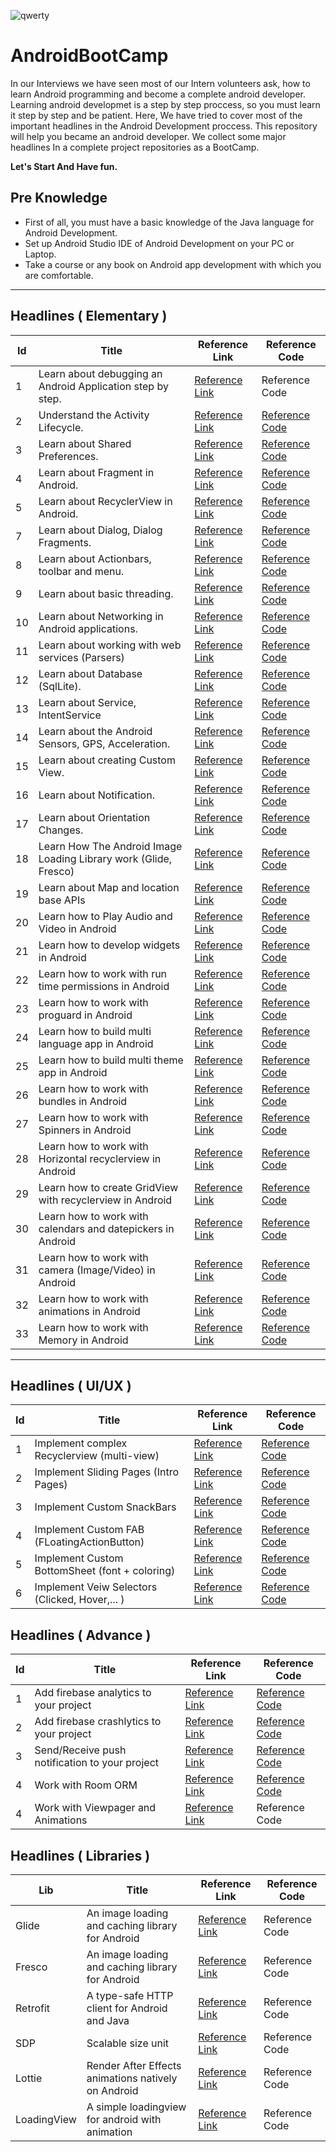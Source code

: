 ![qwerty](https://user-images.githubusercontent.com/13493645/66268485-abdb2300-e84a-11e9-91ef-2c01917f153d.jpg)


# AndroidBootCamp
In our Interviews we have seen most of our Intern volunteers ask, how to learn Android programming and become a complete android developer. Learning android developmet is a step by step proccess, so you must learn it step by step and be patient. Here, We have tried to cover most of the important headlines in the Android Development proccess. This repository will help you became an android developer. We collect some major headlines In a complete project repositories as a BootCamp.

**Let's Start And Have fun.**



## Pre Knowledge
* First of all, you must have a basic knowledge of the Java language for Android Development.
* Set up Android Studio IDE of Android Development on your PC or Laptop.
* Take a course or any book on Android app development with which you are comfortable.

---

## Headlines ( Elementary )

| Id | Title | Reference Link | Reference Code |
| --- | --- | --- | --- |
|1| Learn about debugging an Android Application step by step.| [Reference Link](https://developer.android.com/training/data-storage/shared-preferences) | Reference Code |
|2| Understand the Activity Lifecycle. | [Reference Link](https://developer.android.com/guide/components/activities/activity-lifecycle) | [Reference Code](https://github.com/faramarzaf/Activity-Lifecycle) |
|3| Learn about Shared Preferences. | [Reference Link](https://developFer.android.com/training/data-storage/shared-preferences) | [Reference Code](https://github.com/faramarzaf/Shared-Preferences) |
|4| Learn about Fragment in Android. | [Reference Link](https://developer.android.com/guide/components/fragments.html) | [Reference Code](https://github.com/faramarzaf/Fragments) |
|5| Learn about RecyclerView in Android.| [Reference Link](https://developer.android.com/reference/android/support/v7/widget/RecyclerView.html) | [Reference Code](https://github.com/faramarzaf/RecyclerViewPack) |
|7| Learn about Dialog, Dialog Fragments. | [Reference Link](https://developer.android.com/guide/topics/ui/dialogs) | [Reference Code](https://github.com/faramarzaf/Dialogs)|
|8| Learn about Actionbars, toolbar and menu. | [Reference Link](https://developer.android.com/reference/android/widget/Toolbar) | [Reference Code](https://github.com/faramarzaf/Toolbar-Menu)|
|9| Learn about basic threading. | [Reference Link](https://developer.android.com/topic/performance/threads) | [Reference Code](https://github.com/faramarzaf/Thread ) |
|10| Learn about Networking in Android applications. | [Reference Link](https://developer.android.com/training/basics/network-ops/connecting) | [Reference Code](https://github.com/faramarzaf/Network) |
|11| Learn about working with web services (Parsers) | [Reference Link](https://developer.android.com/reference/org/xml/sax/Parser) | [Reference Code](https://github.com/faramarzaf/Parser ) |
|12| Learn about Database (SqlLite). | [Reference Link](https://developer.android.com/training/data-storage/sqlite) | [Reference Code](https://github.com/faramarzaf/SQLite-CRUD) |
|13| Learn about Service, IntentService | [Reference Link](https://developer.android.com/guide/components/services.html) | [Reference Code](https://github.com/faramarzaf/Service) |
|14| Learn about the Android Sensors, GPS, Acceleration. | [Reference Link](https://developer.android.com/guide/topics/sensors/sensors_motion.html) | [Reference Code](https://github.com/faramarzaf/Sensors) |
|15| Learn about creating Custom View. | [Reference Link](https://developer.android.com/training/custom-views/index.html) | [Reference Code](https://github.com/faramarzaf/ValueSelector) |
|16| Learn about Notification. | [Reference Link](https://developer.android.com/guide/topics/ui/notifiers/notifications.html) | [Reference Code](https://github.com/faramarzaf/Notification) |
|17| Learn about Orientation Changes. | [Reference Link](https://developer.android.com/guide/topics/resources/runtime-changes.html) | [Reference Code](https://github.com/faramarzaf/Orientation-Changes) |
|18| Learn How The Android Image Loading Library work (Glide, Fresco) | [Reference Link](https://github.com/bumptech/glide) | [Reference Code](https://github.com/faramarzaf/ImageLoading ) |
|19| Learn about Map and location base APIs | [Reference Link](https://developers.google.com/android/reference/com/google/android/gms/maps/MapView) | [Reference Code](https://github.com/faramarzaf/Bootcamp-Map ) |
|20| Learn how to Play Audio and Video in Android | [Reference Link](https://developer.android.com/guide/topics/media) | [Reference Code](https://github.com/faramarzaf/Audio-Video ) |
|21| Learn how to develop widgets in Android | [Reference Link](https://developer.android.com/guide/topics/appwidgets/overview) | [Reference Code](https://github.com/faramarzaf/Widget) |
|22| Learn how to work with run time permissions in Android | [Reference Link](https://developer.android.com/training/permissions/requesting) | [Reference Code](https://github.com/faramarzaf/Permissions) |
|23| Learn how to work with proguard in Android | [Reference Link](https://developer.android.com/studio/build/shrink-code) | [Reference Code](https://github.com/faramarzaf/Proguard  ) |
|24| Learn how to build multi language app in Android | [Reference Link](https://developer.android.com/training/basics/supporting-devices/languages) | [Reference Code](https://github.com/faramarzaf/MultiLanguage) |
|25| Learn how to build multi theme app in Android | [Reference Link](https://developer.android.com/guide/topics/ui/look-and-feel/themes) | [Reference Code](https://github.com/faramarzaf/MultiTheme) |
|26| Learn how to work with bundles in Android | [Reference Link](https://developer.android.com/reference/android/os/Bundle) | [Reference Code](https://github.com/faramarzaf/FragmentBundle) |
|27| Learn how to work with Spinners in Android | [Reference Link](https://developer.android.com/guide/topics/ui/controls/spinner) | [Reference Code](https://github.com/faramarzaf/Spinner-Pack) |
|28| Learn how to work with Horizontal recyclerview in Android | [Reference Link](https://developer.android.com/reference/android/support/v7/widget/LinearLayoutManager) | [Reference Code](https://github.com/faramarzaf/RecyclerViewPack) |
|29| Learn how to create GridView with recyclerview in Android | [Reference Link](https://developer.android.com/reference/android/support/v7/widget/GridLayoutManager) | [Reference Code](https://github.com/faramarzaf/GridViewPack) |
|30| Learn how to work with calendars and datepickers in Android | [Reference Link](https://developer.android.com/reference/java/util/Calendar) | [Reference Code](https://github.com/faramarzaf/DatePickers) |
|31| Learn how to work with camera (Image/Video) in Android | [Reference Link](https://developer.android.com/guide/topics/media/camera) | [Reference Code](https://github.com/faramarzaf/CameraPack) |
|32| Learn how to work with animations in Android | [Reference Link](https://developer.android.com/training/animation/overview) | [Reference Code](https://github.com/faramarzaf/Animations) |
|33| Learn how to work with Memory in Android | [Reference Link](https://developer.android.com/topic/performance/memory-overview) | [Reference Code](https://github.com/faramarzaf/Memory) |

---

## Headlines ( UI/UX )
| Id | Title | Reference Link | Reference Code |
| --- | --- | --- | --- |
|1| Implement complex Recyclerview (multi-view) | [Reference Link](https://developer.android.com/guide/topics/ui/layout/recyclerview) | [Reference Code](https://github.com/faramarzaf/RecyclerViewPack) |
|2| Implement Sliding Pages (Intro Pages) | [Reference Link](https://developer.android.com/training/animation/screen-slide) | [Reference Code](https://github.com/faramarzaf/SlidingPage) |
|3| Implement Custom SnackBars | [Reference Link](https://developer.android.com/reference/android/support/design/widget/Snackbar) | [Reference Code](https://github.com/faramarzaf/SnackBarApp) |
|4| Implement Custom FAB (FLoatingActionButton) | [Reference Link](https://developer.android.com/guide/topics/ui/floating-action-button) | [Reference Code](https://github.com/faramarzaf/FloatingActionButton) |
|5| Implement Custom BottomSheet (font + coloring) | [Reference Link](https://developer.android.com/reference/com/google/android/material/bottomsheet/package-summary) | [Reference Code](https://github.com/faramarzaf/BottomSheet) |
|6| Implement Veiw Selectors (Clicked, Hover,... ) | [Reference Link](https://developer.android.com/guide/topics/resources/color-list-resource) | [Reference Code](https://github.com/faramarzaf/ViewSelectors) |


## Headlines ( Advance )
| Id | Title | Reference Link | Reference Code |
| --- | --- | --- | --- |
|1| Add firebase analytics to your project | [Reference Link](https://firebase.google.com/docs/analytics/get-started?platform=android) | [Reference Code](https://github.com/faramarzaf/FirebaseAnalytics) |
|2| Add firebase crashlytics to your project | [Reference Link](https://firebase.google.com/docs/crashlytics/get-started?platform=android) | [Reference Code](https://github.com/faramarzaf/Firebase-Crashlytics) |
|3| Send/Receive push notification to your project | [Reference Link](https://firebase.google.com/docs/cloud-messaging/android/first-message) | [Reference Code](https://github.com/faramarzaf/Firebase-PushNotif) |
|4| Work with Room ORM | [Reference Link](https://developer.android.com/topic/libraries/architecture/room) | [Reference Code](https://github.com/faramarzaf/RoomApp)|
|4| Work with Viewpager and Animations | [Reference Link](https://developer.android.com/reference/android/support/v4/view/ViewPager) | Reference Code |


## Headlines ( Libraries )
| Lib | Title | Reference Link | Reference Code |
| --- | --- | --- | --- |
| Glide | An image loading and caching library for Android | [Reference Link](https://github.com/bumptech/glide) | Reference Code |
| Fresco | An image loading and caching library for Android | [Reference Link](https://frescolib.org/docs/index.html) | Reference Code |
| Retrofit | A type-safe HTTP client for Android and Java | [Reference Link](https://square.github.io/retrofit/) | Reference Code |
| SDP | Scalable size unit | [Reference Link](https://github.com/intuit/sdp) | Reference Code |
| Lottie | Render After Effects animations natively on Android | [Reference Link](https://github.com/airbnb/lottie-android) | Reference Code |
| LoadingView | A simple loadingview for android with animation | [Reference Link](https://github.com/ldoublem/LoadingView) | Reference Code |



